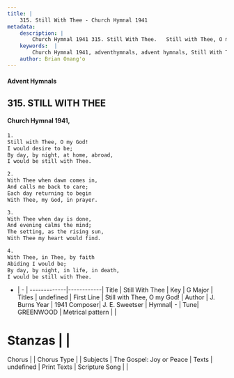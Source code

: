 ```yaml
---
title: |
    315. Still With Thee - Church Hymnal 1941
metadata:
    description: |
        Church Hymnal 1941 315. Still With Thee.   Still with Thee, O my God!  I would desire to be;  By day, by night, at home, abroad,  I would be still with Thee. 
    keywords:  |
        Church Hymnal 1941, adventhymnals, advent hymnals, Still With Thee, Still with Thee, O my God!. 
    author: Brian Onang'o
---
```


#### Advent Hymnals
## 315. STILL WITH THEE
####  Church Hymnal 1941,

```txt
1. 
Still with Thee, O my God! 
I would desire to be; 
By day, by night, at home, abroad, 
I would be still with Thee. 

2.
With Thee when dawn comes in, 
And calls me back to care; 
Each day returning to begin 
With Thee, my God, in prayer. 

3.
With Thee when day is done, 
And evening calms the mind; 
The setting, as the rising sun, 
With Thee my heart would find. 

4.
With Thee, in Thee, by faith 
Abiding I would be; 
By day, by night, in life, in death, 
I would be still with Thee.

```

- |   -  |
-------------|------------|
Title | Still With Thee |
Key | G Major |
Titles | undefined |
First Line | Still with Thee, O my God! |
Author | J. Burns
Year | 1941
Composer| J. E. Sweetser |
Hymnal|  - |
Tune| GREENWOOD |
Metrical pattern | |
# Stanzas |  |
Chorus |  |
Chorus Type |  |
Subjects | The Gospel: Joy or Peace |
Texts | undefined |
Print Texts | 
Scripture Song |  |
    
